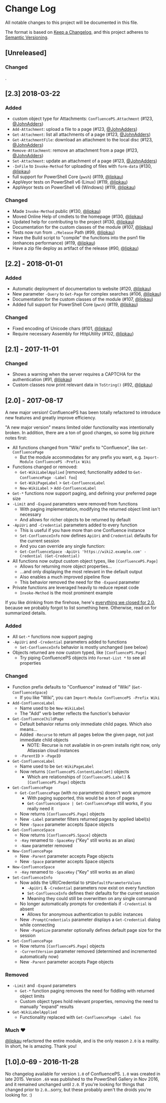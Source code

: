 # Change Log

All notable changes to this project will be documented in this file.

The format is based on [Keep a Changelog](http://keepachangelog.com/),
and this project adheres to [Semantic Versioning](http://semver.org/).

## [Unreleased]

### Changed

.

## [2.3] 2018-03-22

### Added

- custom object type for Attachments: `ConfluencePS.Attachment` (#123, [@JohnAdders][])
- `Add-Attachment`: upload a file to a page (#123, [@JohnAdders][])
- `Get-Attachment`: list all attachments of a page (#123, [@JohnAdders][])
- `Get-AttachmentFile`: download an attachment to the local disc (#123, [@JohnAdders][])
- `Remove-Attachment`: remove an attachment from a page (#123, [@JohnAdders][])
- `Set-Attachment`: update an attachment of a page (#123, [@JohnAdders][])
- `-InFile` to `Invoke-Method` for uploading of files with `form-data` (#130, [@lipkau][])
- full support for PowerShell Core (`pwsh`) (#119, [@lipkau][])
- AppVeyor tests on PowerShell v6 (Linux) (#119, [@lipkau][])
- AppVeyor tests on PowerShell v6 (Windows) (#119, [@lipkau][])

### Changed

- Made `Invoke-Method` public (#130, [@lipkau][])
- Moved Online Help of cmdlets to the homepage (#130, [@lipkau][])
- Updated help for contributing to the project (#130, [@lipkau][])
- Documentation for the custom classes of the module (#107, [@lipkau][])
- Tests now run from `./Release` Path (#99, [@lipkau][])
- Have the Build script to "compile" the functions into the psm1 file (enhances performance) (#119, [@lipkau][])
- Have a zip file deploy as artifact of the release (#90, [@lipkau][])

## [2.2] - 2018-01-01

### Added

- Automatic deployment of documentation to website (#120, [@lipkau][])
- New parameter `-Query` to `Get-Page` for complex searches (#106, [@lipkau][])
- Documentation for the custom classes of the module (#107, [@lipkau][])
- Added full support for PowerShell Core (`pwsh`) (#119, [@lipkau][])

### Changed

- Fixed encoding of Unicode chars (#101, [@lipkau][])
- Require necessary Assembly for HttpUtility (#102, [@lipkau][])

## [2.1] - 2017-11-01

### Changed

- Shows a warning when the server requires a CAPTCHA for the authentication (#91, [@lipkau][])
- Custom classes now print relevant data in `ToString()` (#92, [@lipkau][])

## [2.0] - 2017-08-17

A new major version! ConfluencePS has been totally refactored to introduce new features and greatly improve efficiency.

"A new major version" means limited older functionality was intentionally broken. In addition, there are a ton of good changes, so some big picture notes first:

- All functions changed from "Wiki" prefix to "Confluence", like `Get-ConfluencePage`
  - But the module accommodates for any prefix you want, e.g. `Import-Module ConfluencePS -Prefix Wiki`
- Functions changed or removed:
  - `Get-WikiLabelApplied` [removed; functionality added to `Get-ConfluencePage -Label foo`]
  - `Get-WikiPageLabel` > `Get-ConfluenceLabel`
  - `New-WikiLabel` > `Add-ConfluenceLabel`
- `Get-*` functions now support paging, and defining your preferred page size
- `-Limit` and `-Expand` parameters were removed from functions
  - With paging implementation, modifying the returned object limit isn't necessary
  - And allows for richer objects to be returned by default
- `-ApiUri` and `-Credential` parameters added to every function
  - This is useful if you have more than one Confluence instance
  - `Set-ConfluenceInfo` now defines `ApiUri` and `Credential` defaults for the current session
  - And you can override any single function:
  - `Get-ConfluenceSpace -ApiUri 'https://wiki2.example.com' -Credential (Get-Credential)`
- All functions now output custom object types, like `[ConfluencePS.Page]`
  - Allows for returning more object properties...
  - ...and only displaying the most relevant in the default output
  - Also enables a much improved pipeline flow
  - This behavior removed the need for the `-Expand` parameter
- Private functions are leveraged heavily to reduce repeat code
  - `Invoke-Method` is the most prominent example

If you like drinking from the firehose, here's [everything we closed for 2.0], because we probably forgot to list something here. Otherwise, read on for summarized details.

### Added

- All `Get-*` functions now support paging
- `-ApiUri` and `-Credential` parameters added to functions
  - `Set-ConfluenceInfo` behavior is mostly unchanged (see below)
- Objects returned are now custom typed, like `[ConfluencePS.Page]`
  - Try piping ConfluencePS objects into `Format-List *` to see all properties

### Changed

- Function prefix defaults to "Confluence" instead of "Wiki" (`Get-ConfluenceSpace`)
  - If you like "Wiki", you can `Import-Module ConfluencePS -Prefix Wiki`
- `Add-ConfluenceLabel`
  - Name used to be `New-WikiLabel`
  - The "Add" verb better reflects the function's behavior
- `Get-ConfluenceChildPage`
  - Default behavior returns only immediate child pages. Which also means...
  - Added `-Recurse` to return all pages below the given page, not just immediate child objects
    - NOTE: Recurse is not available in on-prem installs right now, only Atlassian cloud instances
  - `-ParentID` > `-PageID`
- `Get-ConfluenceLabel`
  - Name used to be `Get-WikiPageLabel`
  - Now returns `[ConfluencePS.ContentLabelSet]` objects
    - Which are relationships of `[ConfluencePS.Label]` & `[ConfluencePS.Page]` objects
- `Get-ConfluencePage`
  - `Get-ConfluencePage` (with no parameters) doesn't work anymore
    - With paging supported, this would be a ton of pages
    - `Get-ConfluenceSpace | Get-ConfluencePage` still works, if you really need it
  - Now returns `[ConfluencePS.Page]` objects
  - New `-Label` parameter filters returned pages by applied label(s)
  - New `-Space` parameter accepts Space objects
- `Get-ConfluenceSpace`
  - Now returns `[ConfluencePS.Space]` objects
  - `-Key` renamed to `-SpaceKey` ("Key" still works as an alias)
  - `-Name` parameter removed
- `New-ConfluencePage`
  - New `-Parent` parameter accepts Page objects
  - New `-Space` parameter accepts Space objects
- `New-ConfluenceSpace`
  - `-Key` renamed to `-SpaceKey` ("Key" still works as an alias)
- `Set-ConfluenceInfo`
  - Now adds the URI/Credential to `$PSDefaultParameterValues`
    - `-ApiUri` & `-Credential` parameters now exist on every function
    - `Set-ConfluenceInfo` defines their defaults for the current session
    - Meaning they could still be overwritten on any single command
  - No longer automatically prompts for credentials if `-Credential` is absent
    - Allows for anonymous authentication to public instances
  - New `-PromptCredentials` parameter displays a `Get-Credential` dialog while connecting
  - New `-PageSize` parameter optionally defines default page size for the session
- `Set-ConfluencePage`
  - Now returns `[ConfluencePS.Page]` objects
  - `-CurrentVersion` parameter removed (determined and incremented automatically now)
  - New `-Parent` parameter accepts Page objects

### Removed

- `-Limit` and `-Expand` parameters
  - `Get-*` function paging removes the need for fiddling with returned object limits
  - Custom object types hold relevant properties, removing the need to manually "expand" results
- `Get-WikiLabelApplied`
  - Functionality replaced with `Get-ConfluencePage -Label foo`

### Much ❤

[@lipkau](https://github.com/lipkau) refactored the entire module, and is the only reason `2.0` is a reality. In short, he is amazing. Thank you!

## [1.0].0-69 - 2016-11-28

No changelog available for version `1.0` of ConfluencePS. `1.0` was created in late 2015. Version `.69` was published to the PowerShell Gallery in Nov 2016, and it remained unchanged until `2.0`. If you're looking for things that changed prior to `2.0`...sorry, but these probably aren't the droids you're looking for. :)


[everything we closed for 2.0]: https://github.com/AtlassianPS/ConfluencePS/issues?utf8=%E2%9C%93&q=closed%3A2017-04-01..2017-08-17
[@alexsuslin]: https://github.com/alexsuslin
[@axxelG]: https://github.com/axxelG
[@beaudryj]: https://github.com/beaudryj
[@brianbunke]: https://github.com/brianbunke
[@Clijsters]: https://github.com/Clijsters
[@colhal]: https://github.com/colhal
[@Dejulia489]: https://github.com/Dejulia489
[@ebekker]: https://github.com/ebekker
[@jkknorr]: https://github.com/jkknorr
[@JohnAdders]: https://github.com/JohnAdders
[@kittholland]: https://github.com/kittholland
[@LiamLeane]: https://github.com/LiamLeane
[@lipkau]: https://github.com/lipkau
[@lukhase]: https://github.com/lukhase
[@padgers]: https://github.com/padgers
[@ThePSAdmin]: https://github.com/ThePSAdmin
